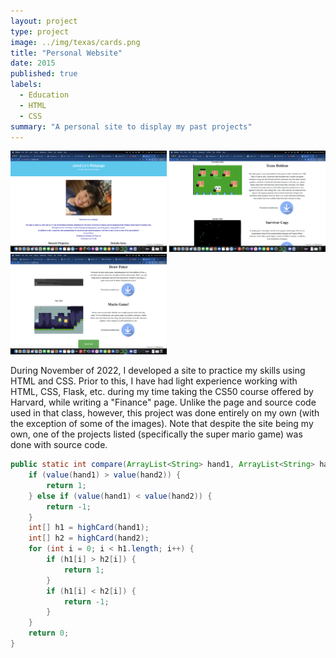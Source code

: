```yaml
---
layout: project
type: project
image: ../img/texas/cards.png
title: "Personal Website"
date: 2015
published: true
labels:
  - Education
  - HTML
  - CSS
summary: "A personal site to display my past projects"
---
```


<div class="text-center p-4">
  <img width="250px" src="../img/site/site_top.png" class="img-thumbnail" >
  <img width="250px" src="../img/site/site_middle.png" class="img-thumbnail" >
  <img width="250px" src="../img/site/site_bottom.png" class="img-thumbnail" >
</div>

During November of 2022, I developed a site to practice my skills using HTML and CSS. Prior to this, I have had light experience working with HTML, CSS, Flask, etc. during my time taking the CS50 course offered by Harvard, while writing a "Finance" page. Unlike the page and source code used in that class, however, this project was done entirely on my own (with the exception of some of the images). Note that despite the site being my own, one of the projects listed (specifically the super mario game) was done with source code.

```java
public static int compare(ArrayList<String> hand1, ArrayList<String> hand2) {
	if (value(hand1) > value(hand2)) {
		return 1;
	} else if (value(hand1) < value(hand2)) {
		return -1;
	}
	int[] h1 = highCard(hand1);
	int[] h2 = highCard(hand2);
	for (int i = 0; i < h1.length; i++) {
		if (h1[i] > h2[i]) {
			return 1;
		}
		if (h1[i] < h2[i]) {
			return -1;
		}
	}
	return 0;
}
```
